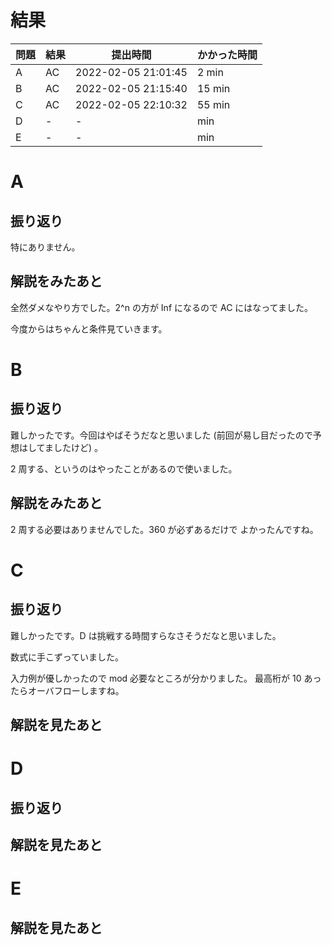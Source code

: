 # 結果

| 問題 | 結果 | 提出時間            | かかった時間 |
|------|------|---------------------|--------------|
| A    | AC   | 2022-02-05 21:01:45 | 2 min        |
| B    | AC   | 2022-02-05 21:15:40 | 15 min       |
| C    | AC   | 2022-02-05 22:10:32 | 55 min       |
| D    | -    | -                   |     min      |
| E    | -    | -                   |     min      |

# A

## 振り返り

特にありません。

## 解説をみたあと

全然ダメなやり方でした。2^n の方が Inf になるので
AC にはなってました。

今度からはちゃんと条件見ていきます。

# B

## 振り返り

難しかったです。今回はやばそうだなと思いました
(前回が易し目だったので予想はしてましたけど) 。

2 周する、というのはやったことがあるので使いました。

## 解説をみたあと

2 周する必要はありませんでした。360 が必ずあるだけで
よかったんですね。

# C

## 振り返り

難しかったです。D は挑戦する時間すらなさそうだなと思いました。

数式に手こずっていました。

入力例が優しかったので mod 必要なところが分かりました。
最高桁が 10 あったらオーバフローしますね。

## 解説を見たあと

# D

## 振り返り

## 解説を見たあと

# E

## 解説を見たあと
